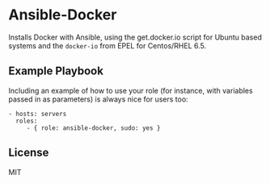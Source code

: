 Ansible-Docker
=========

Installs Docker with Ansible, using the get.docker.io script for Ubuntu based systems and the ```docker-io``` from EPEL for Centos/RHEL 6.5. 

Example Playbook
----------------

Including an example of how to use your role (for instance, with variables passed in as parameters) is always nice for users too:

    - hosts: servers
      roles:
         - { role: ansible-docker, sudo: yes }

License
-------

MIT
